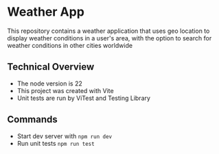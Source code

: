 # Weather App

This repository contains a weather application that uses geo location to display weather conditions in a user's area, with the option to search for weather conditions in other cities worldwide

## Technical Overview

- The node version is 22
- This project was created with Vite
- Unit tests are run by ViTest and Testing Library

## Commands

- Start dev server with `npm run dev`
- Run unit tests `npm run test`